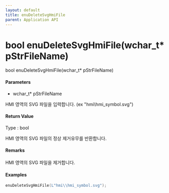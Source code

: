 ```yaml
---
layout: default
title: enuDeleteSvgHmiFile
parent: Application API
---
```

# bool enuDeleteSvgHmiFile\(wchar\_t\* pStrFileName\)

bool enuDeleteSvgHmiFile\(wchar\_t\* pStrFileName\)

#### Parameters

* wchar\_t\* pStrFileName

HMI 영역의 SVG 파일을 입력합니다. \(ex "hmi\hmi\_symbol.svg"\)

#### Return Value

Type : bool

HMI 영역의 SVG 파일의 정상 제거유무를 반환합니다.

#### Remarks

HMI 영역의 SVG 파일을 제거합니다.

#### Examples

```cpp
enuDeleteSvgHmiFile(L"hmi\\hmi_symbol.svg");
```



